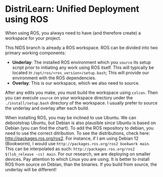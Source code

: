 # DistriLearn: Unified Deployment using ROS

When using ROS, you always need to have (and therefore create) a workspace for your project. 

This NIDS branch is already a ROS workspace. ROS can be divided into two primary working components:
- <b>Underlay</b>: The installed ROS environment which you `source` its setup script prior to initiating any work using ROS itself. This will typically be located in `/opt/ros/<ros_version>/setup.bash`; This will provide our environment with the ROS dependencies. 
- <b>Overlay</b>: This is our workspace, which we also need to source.

After any edits you make, you must build the workspace using `colcon`. Then you can execute `source` on your workspace directory under the `./install/setup.bash` directory of the workspace. I usually prefer to source the underlay and overlay after each build.


When installing ROS, you may be inclined to use Ubuntu. We can debootstrap Ubuntu, but Debian is also plausible since Ubuntu is based on Debian (you can find the chart). To add the ROS repository to debian, you need to use the correct ditribution. To see the distributions, check here: http://packages.ros.org/ros2. For instance, if I am using Debian 12 (Bookworm), I would use `http://packages.ros.org/ros2 bookwork main`. This can be interpolated as such: `http://packages.ros.org/ros2 $(lsb_release -cs) main`. For our research, we are deploying on smaller devices. Pay attention to which Linux you are using. It is better to install ROS from source on Debian, than the binaries. If you build from source, the underlay will be different!




